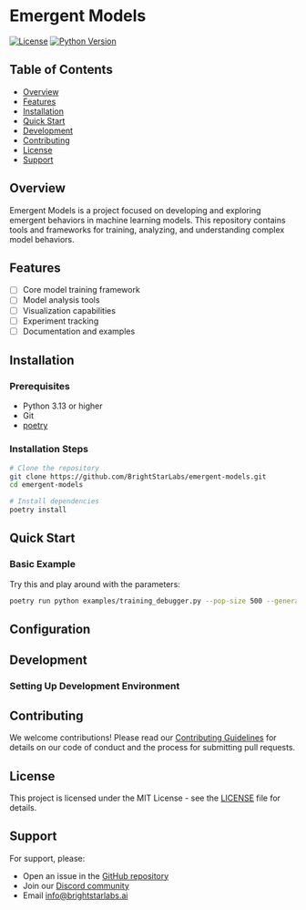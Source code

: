 # Emergent Models

[![License](https://img.shields.io/badge/license-MIT-green.svg)](LICENSE)
[![Python Version](https://img.shields.io/badge/python-3.13%2B-blue.svg)](https://www.python.org/downloads/)

## Table of Contents
- [Overview](#overview)
- [Features](#features)
- [Installation](#installation)
- [Quick Start](#quick-start)
- [Development](#development)
- [Contributing](#contributing)
- [License](#license)
- [Support](#support)

## Overview

Emergent Models is a project focused on developing and exploring emergent behaviors in machine learning models. This repository contains tools and frameworks for training, analyzing, and understanding complex model behaviors.

## Features

- [ ] Core model training framework
- [ ] Model analysis tools
- [ ] Visualization capabilities
- [ ] Experiment tracking
- [ ] Documentation and examples

## Installation

### Prerequisites
- Python 3.13 or higher
- Git
- [poetry](https://python-poetry.org/)

### Installation Steps

```bash
# Clone the repository
git clone https://github.com/BrightStarLabs/emergent-models.git
cd emergent-models

# Install dependencies
poetry install
```

## Quick Start

### Basic Example
Try this and play around with the parameters:
```bash
poetry run python examples/training_debugger.py --pop-size 500 --generations 300 --batch-size 30 --elite-fraction 0.1
```

## Configuration

## Development

### Setting Up Development Environment

## Contributing

We welcome contributions! Please read our [Contributing Guidelines](CONTRIBUTING.md) for details on our code of conduct and the process for submitting pull requests.

## License

This project is licensed under the MIT License - see the [LICENSE](LICENSE) file for details.

## Support

For support, please:

- Open an issue in the [GitHub repository](https://github.com/BrightStarLabs/emergent-models/issues)
- Join our [Discord community](#discord-link)
- Email info@brightstarlabs.ai
